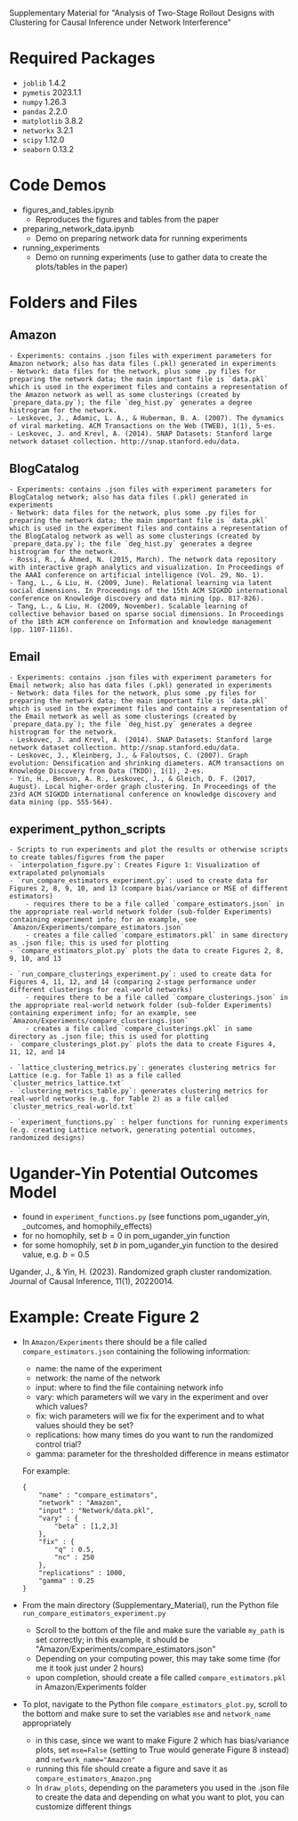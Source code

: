 Supplementary Material for "Analysis of Two-Stage Rollout Designs with Clustering for Causal Inference under Network Interference"

# Required Packages

- `joblib` 1.4.2
- `pymetis` 2023.1.1
- `numpy` 1.26.3
- `pandas` 2.2.0
- `matplotlib` 3.8.2
- `networkx` 3.2.1
- `scipy` 1.12.0
- `seaborn` 0.13.2

# Code Demos

- figures_and_tables.ipynb
    - Reproduces the figures and tables from the paper
- preparing_network_data.ipynb
    - Demo on preparing network data for running experiments
- running_experiments
    - Demo on running experiments (use to gather data to create the plots/tables in the paper)

# Folders and Files

## Amazon

    - Experiments: contains .json files with experiment parameters for Amazon network; also has data files (.pkl) generated in experiments
    - Network: data files for the network, plus some .py files for preparing the network data; the main important file is `data.pkl` which is used in the experiment files and contains a representation of the Amazon network as well as some clusterings (created by `prepare_data.py`); the file `deg_hist.py` generates a degree histrogram for the network.
    - Leskovec, J., Adamic, L. A., & Huberman, B. A. (2007). The dynamics of viral marketing. ACM Transactions on the Web (TWEB), 1(1), 5-es.
    - Leskovec, J. and Krevl, A. (2014). SNAP Datasets: Stanford large network dataset collection. http://snap.stanford.edu/data.

## BlogCatalog

    - Experiments: contains .json files with experiment parameters for BlogCatalog network; also has data files (.pkl) generated in experiments
    - Network: data files for the network, plus some .py files for preparing the network data; the main important file is `data.pkl` which is used in the experiment files and contains a representation of the BlogCatalog network as well as some clusterings (created by `prepare_data.py`); the file `deg_hist.py` generates a degree histrogram for the network.
    - Rossi, R., & Ahmed, N. (2015, March). The network data repository with interactive graph analytics and visualization. In Proceedings of the AAAI conference on artificial intelligence (Vol. 29, No. 1).
    - Tang, L., & Liu, H. (2009, June). Relational learning via latent social dimensions. In Proceedings of the 15th ACM SIGKDD international conference on Knowledge discovery and data mining (pp. 817-826).
    - Tang, L., & Liu, H. (2009, November). Scalable learning of collective behavior based on sparse social dimensions. In Proceedings of the 18th ACM conference on Information and knowledge management (pp. 1107-1116).

## Email

    - Experiments: contains .json files with experiment parameters for Email network; also has data files (.pkl) generated in experiments
    - Network: data files for the network, plus some .py files for preparing the network data; the main important file is `data.pkl` which is used in the experiment files and contains a representation of the Email network as well as some clusterings (created by `prepare_data.py`); the file `deg_hist.py` generates a degree histrogram for the network.
    - Leskovec, J. and Krevl, A. (2014). SNAP Datasets: Stanford large network dataset collection. http://snap.stanford.edu/data.
    - Leskovec, J., Kleinberg, J., & Faloutsos, C. (2007). Graph evolution: Densification and shrinking diameters. ACM transactions on Knowledge Discovery from Data (TKDD), 1(1), 2-es.
    - Yin, H., Benson, A. R., Leskovec, J., & Gleich, D. F. (2017, August). Local higher-order graph clustering. In Proceedings of the 23rd ACM SIGKDD international conference on knowledge discovery and data mining (pp. 555-564).

## experiment_python_scripts

    - Scripts to run experiments and plot the results or otherwise scripts to create tables/figures from the paper
    - `interpolation_figure.py`: Creates Figure 1: Visualization of extrapolated polynomials
    - `run_compare_estimators_experiment.py`: used to create data for Figures 2, 8, 9, 10, and 13 (compare bias/variance or MSE of different estimators)
        - requires there to be a file called `compare_estimators.json` in the appropriate real-world network folder (sub-folder Experiments) containing experiment info; for an example, see `Amazon/Experiments/compare_estimators.json`
        - creates a file called `compare_estimators.pkl` in same directory as .json file; this is used for plotting
    - `compare_estimators_plot.py` plots the data to create Figures 2, 8, 9, 10, and 13

    - `run_compare_clusterings_experiment.py`: used to create data for Figures 4, 11, 12, and 14 (comparing 2-stage performance under different clusterings for real-world networks)
        - requires there to be a file called `compare_clusterings.json` in the appropriate real-world network folder (sub-folder Experiments) containing experiment info; for an example, see `Amazon/Experiments/compare_clusterings.json`
        - creates a file called `compare_clusterings.pkl` in same directory as .json file; this is used for plotting
    - `compare_clusterings_plot.py` plots the data to create Figures 4, 11, 12, and 14

    - `lattice_clustering_metrics.py`: generates clustering metrics for Lattice (e.g. for Table 1) as a file called `cluster_metrics_lattice.txt`
    - `clustering_metrics_table.py`: generates clustering metrics for real-world networks (e.g. for Table 2) as a file called `cluster_metrics_real-world.txt`

    - `experiment_functions.py` : helper functions for running experiments (e.g. creating Lattice network, generating potential outcomes, randomized designs)


# Ugander-Yin Potential Outcomes Model

- found in `experiment_functions.py` (see functions pom_ugander_yin, _outcomes, and homophily_effects)
- for no homophily, set $b=0$ in pom_ugander_yin function
- for some homophily, set $b$ in pom_ugander_yin function to the desired value, e.g. $b=0.5$

Ugander, J., & Yin, H. (2023). Randomized graph cluster randomization. Journal of Causal Inference, 11(1), 20220014.

# Example: Create Figure 2

- In `Amazon/Experiments` there should be a file called `compare_estimators.json` containing the following information:
    - name: the name of the experiment
    - network: the name of the network
    - input: where to find the file containing network info
    - vary: which parameters will we vary in the experiment and over which values?
    - fix: wich parameters will we fix for the experiment and to what values should they be set?
    - replications: how many times do you want to run the randomized control trial?
    - gamma: parameter for the thresholded difference in means estimator

    For example:
    ```
    { 
        "name" : "compare_estimators", 
        "network" : "Amazon",
        "input" : "Network/data.pkl",
        "vary" : {
            "beta" : [1,2,3]
        },
        "fix" : {
            "q" : 0.5,
            "nc" : 250
        },
        "replications" : 1000,
        "gamma" : 0.25
    }
    ```

- From the main directory (Supplementary_Material), run the Python file `run_compare_estimators_experiment.py`
    - Scroll to the bottom of the file and make sure the variable `my_path` is set correctly; in this example, it should be "Amazon/Experiments/compare_estimators.json"
    - Depending on your computing power, this may take some time (for me it took just under 2 hours)
    - upon completion, should create a file called `compare_estimators.pkl` in Amazon/Experiments folder

- To plot, navigate to the Python file `compare_estimators_plot.py`, scroll to the bottom and make sure to set the variables `mse` and `network_name` appropriately
    - in this case, since we want to make Figure 2 which has bias/variance plots, set `mse=False` (setting to True would generate Figure 8 instead) and `network_name="Amazon"`
    - running this file should create a figure and save it as `compare_estimators_Amazon.png`
    - In `draw_plots`, depending on the parameters you used in the .json file to create the data and depending on what you want to plot, you can customize different things
